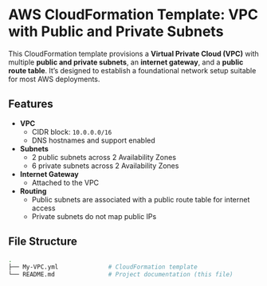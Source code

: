 # AWS CloudFormation Template: VPC with Public and Private Subnets

This CloudFormation template provisions a **Virtual Private Cloud (VPC)** with multiple **public and private subnets**, an **internet gateway**, and a **public route table**. It’s designed to establish a foundational network setup suitable for most AWS deployments.


## Features

- **VPC**
  - CIDR block: `10.0.0.0/16`
  - DNS hostnames and support enabled
- **Subnets**
  - 2 public subnets across 2 Availability Zones
  - 6 private subnets across 2 Availability Zones
- **Internet Gateway**
  - Attached to the VPC
- **Routing**
  - Public subnets are associated with a public route table for internet access
  - Private subnets do not map public IPs


## File Structure

```bash
.
├── My-VPC.yml              # CloudFormation template
└── README.md               # Project documentation (this file)


